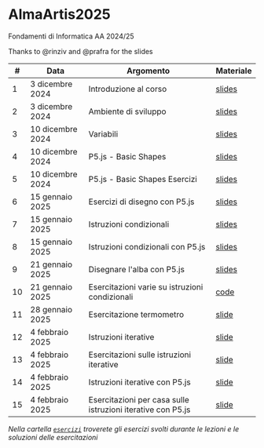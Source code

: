 # AlmaArtis2025
Fondamenti di Informatica AA 2024/25

Thanks to @rinziv and @prafra for the slides

| #  | Data | Argomento | Materiale |
| -- | ---- | --------- | --------- |
| 1  | 3 dicembre 2024  | Introduzione al corso  | [slides](https://github.com/danielefadda/alma_artis_2025/blob/main/slides/Lesson_01.pdf) |
| 2  | 3 dicembre 2024  | Ambiente di sviluppo  | [slides](https://github.com/danielefadda/alma_artis_2025/blob/main/slides/Lesson_02.pdf) |
| 3  | 10 dicembre 2024  | Variabili  | [slides](https://github.com/danielefadda/alma_artis_2025/blob/main/slides/Lesson_03_variabili_JS.pdf) |
| 4  | 10 dicembre 2024  | P5.js - Basic Shapes  | [slides](https://github.com/danielefadda/alma_artis_2025/blob/main/slides/Lesson_04_basic_shapes.pdf) |
| 5  | 10 dicembre 2024  | P5.js - Basic Shapes Esercizi | [slides](https://github.com/danielefadda/alma_artis_2025/blob/main/slides/Lesson_04_esercizi.pdf) |
| 6  | 15 gennaio 2025  | Esercizi di disegno con P5.js | [slides](https://github.com/danielefadda/alma_artis_2025/blob/main/slides/Lesson_04_esercizi.pdf) |
| 7  | 15 gennaio 2025  | Istruzioni condizionali | [slides](https://github.com/danielefadda/alma_artis_2025/blob/main/slides/Lesson_05a_if.pdf) |
| 8  | 15 gennaio 2025  | Istruzioni condizionali con P5.js | [slides](https://github.com/danielefadda/alma_artis_2025/blob/main/slides/Lesson_05b_if_p5.pdf) |
| 9  | 21 gennaio 2025  | Disegnare l'alba con P5.js | [slides](https://github.com/danielefadda/alma_artis_2025/blob/main/slides/Lesson_05b_if_p5.pdf) |
| 10 | 21 gennaio 2025 | Esercitazioni varie su istruzioni condizionali | [code](https://github.com/danielefadda/alma_artis_2025/tree/main/esercizi/Lesson_05b) |
| 11 | 28 gennaio 2025 | Esercitazione termometro | [slide](https://github.com/danielefadda/alma_artis_2025/tree/main/esercizi/Lesson_05b) |
| 12 | 4 febbraio 2025 | Istruzioni iterative | [slide](https://github.com/danielefadda/alma_artis_2025/tree/main/slides#:~:text=2%20minutes%20ago-,Lesson_06a_for.pdf,-updated%20repo%20with) |
| 13 | 4 febbraio 2025 | Esercitazioni sulle istruzioni iterative | [slide](https://github.com/danielefadda/alma_artis_2025/tree/main/slides#:~:text=2%20minutes%20ago-,Lesson_06b_for_recap.pdf,-updated%20repo%20with) |
| 14 | 4 febbraio 2025 | Istruzioni iterative con P5.js | [slide](https://github.com/danielefadda/alma_artis_2025/tree/main/slides#:~:text=2%20minutes%20ago-,Lesson_06c_for_p5.pdf,-updated%20repo%20with) |
| 15 | 4 febbraio 2025 | Esercitazioni per casa sulle istruzioni iterative con P5.js | [slide](https://github.com/danielefadda/alma_artis_2025/tree/main/slides#:~:text=3%20minutes%20ago-,Lesson_06d_esercitazion_casa.pdf,-updated%20repo%20with) |



*Nella cartella [`esercizi`](https://github.com/danielefadda/alma_artis_2025/tree/main/esercizi) troverete gli esercizi svolti durante le lezioni e le soluzioni delle esercitazioni* 
